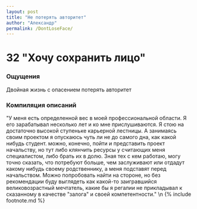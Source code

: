 ```yaml
---
layout: post
title: "Не потерять авторитет"
author: "Александр"
permalink: /DontLoseFace/
---
```


# 32 "Хочу сохранить лицо"

### Ощущения
Двойная жизнь с опасением потерять авторитет

### Компиляция описаний
"У меня есть определенной вес в моей профессиональной области. Я его зарабатывал несколько лет и ко мне прислушиваются. Я стою на достаточно высокой ступеньке карьерной лестницы. А занимаясь своим проектом я опускаюсь чуть ли не до самого дна, как какой нибудь студент. можно, конечно, пойти и представить проект начальству, но тут либо клянчить ресурсы у считающих меня специалистом, либо брать их в долю. Зная тех с кем работаю, могу точно сказать, что потребуют больше, чем заслуживают или отдадут какому нибудь своему родственнику, а меня подставят перед начальством. Можно попробовать найти на стороне, но без рекомендации буду выглядеть как какой-то заигравшийся великовозрастный мечтатель, какие бы я регалии не прикладывал к сказанному в качестве "залога" и своей компетентности."
\n {% include footnote.md %}
